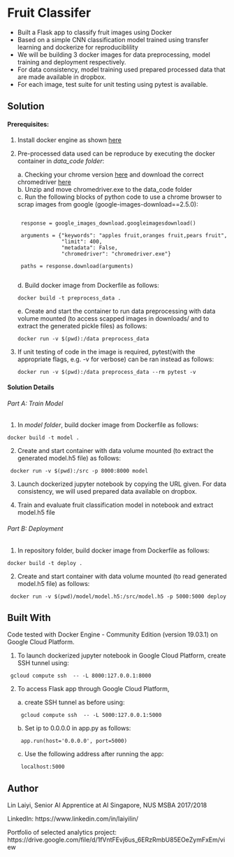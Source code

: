 # Fruit Classifer  

- Built a Flask app to classify fruit images using Docker
- Based on a simple CNN classification model trained using transfer learning and dockerize for reproduciblility
- We will be building 3 docker images for data preprocessing, model training and deployment respectively. 
- For data consistency, model training used prepared processed data that are made available in dropbox.
- For each image, test suite for unit testing using pytest is available.

## Solution

#### Prerequisites:

1. Install docker engine as shown [here](https://docs.docker.com/install/)

2. Pre-processed data used can be reproduce by executing the docker container in *data_code folder*:

	a. Checking your chrome version [here](https://www.whatismybrowser.com/detect/what-version-of-chrome-do-i-have) and download the correct chromedriver [here](http://chromedriver.chromium.org/downloads)   
	b. Unzip and move chromedriver.exe to the data_code folder   
	c. Run the following blocks of python code to use a chrome browser to scrap images from google (google-images-download==2.5.0):

	<pre><code> 	
	response = google_images_download.googleimagesdownload()   

	arguments = {"keywords": "apples fruit,oranges fruit,pears fruit",
				 "limit": 400,
				 "metadata": False,
				 "chromedriver": "chromedriver.exe"}   

	paths = response.download(arguments) 
	</code></pre>	
	
	d. Build docker image from Dockerfile as follows:   

	<pre><code>docker build -t preprocess_data .</code></pre>  

	e. Create and start the container to run data preprocessing with data volume mounted (to access scapped images in downloads/ and to extract the generated pickle files) as follows:   
	
	<pre><code>docker run -v $(pwd):/data preprocess_data</code></pre>   

3. If unit testing of code in the image is required, pytest(with the appropriate flags, e.g. -v for verbose) can be ran instead as follows:
	
	<pre><code>docker run -v $(pwd):/data preprocess_data --rm pytest -v</code></pre>     	

#### Solution Details 	

###### Part A: Train Model

1. In *model folder*, build docker image from Dockerfile as follows:

<pre><code>docker build -t model .</code></pre>

2. Create and start container with data volume mounted (to extract the generated model.h5 file) as follows:

<pre><code> docker run -v $(pwd):/src -p 8000:8000 model </code></pre>

3. Launch dockerized jupyter notebook by copying the URL given. For data consistency, we will used prepared data available on dropbox.

4. Train and evaluate fruit classification model in notebook and extract model.h5 file 

###### Part B: Deployment

1. In repository folder, build docker image from Dockerfile as follows:

<pre><code>docker build -t deploy .</code></pre>

2. Create and start container with data volume mounted (to read generated model.h5 file) as follows:

<pre><code> docker run -v $(pwd)/model/model.h5:/src/model.h5 -p 5000:5000 deploy </code></pre>

## Built With

Code tested with Docker Engine - Community Edition (version 19.03.1) on Google Cloud Platform.

1. To launch dockerized jupyter notebook in Google Cloud Platform, create SSH tunnel using:

<pre><code> gcloud compute ssh <instance_name> -- -L 8000:127.0.0.1:8000 </code></pre>

2. To access Flask app through Google Cloud Platform,   
	
	a. create SSH tunnel as before using:   
	
	<pre><code> gcloud compute ssh <instance_name> -- -L 5000:127.0.0.1:5000 </code></pre>   

	b. Set ip to 0.0.0.0 in app.py as follows:    

	<pre><code> app.run(host='0.0.0.0', port=5000) </code></pre>   

	c. Use the following address after running the app:    

	<pre><code> localhost:5000 </code></pre>   

## Author

<p>Lin Laiyi, Senior AI Apprentice at AI Singapore, NUS MSBA 2017/2018</p>
<p>LinkedIn: https://www.linkedin.com/in/laiyilin/</p>
<p>Portfolio of selected analytics project: https://drive.google.com/file/d/1fVntFEvj6us_6ERzRmbU85EOeZymFxEm/view</p>